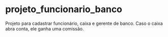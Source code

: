 # projeto_funcionario_banco
Projeto para cadastrar funcionário, caixa e gerente de banco.
Caso o caixa abra conta, ele ganha uma comissão.
